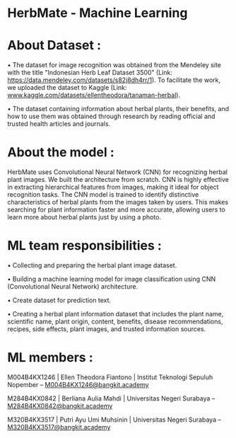 # HerbMate - Machine Learning

# About Dataset :
• The dataset for image recognition was obtained from the Mendeley site with the title "Indonesian Herb Leaf Dataset 3500" (Link: https://data.mendeley.com/datasets/s82j8dh4rr/1). To facilitate the work, we uploaded the dataset to Kaggle (Link: www.kaggle.com/datasets/ellentheodora/tanaman-herbal).

• The dataset containing information about herbal plants, their benefits, and how to use them was obtained through research by reading official and trusted health articles and journals.

# About the model :
HerbMate uses Convolutional Neural Network (CNN) for recognizing herbal plant images. We built the architecture from scratch. CNN is highly effective in extracting hierarchical features from images, making it ideal for object recognition tasks. The CNN model is trained to identify distinctive characteristics of herbal plants from the images taken by users. This makes searching for plant information faster and more accurate, allowing users to learn more about herbal plants just by using a photo.

# ML team responsibilities : 
• Collecting and preparing the herbal plant image dataset.

• Building a machine learning model for image classification using CNN (Convolutional Neural Network) architecture.

• Create dataset for prediction text.

• Creating a herbal plant information dataset that includes the plant name, scientific name, plant origin, content, benefits, disease recommendations, recipes, side effects, plant images, and trusted information sources.


# ML members :
M004B4KX1246 |  Ellen Theodora Fiantono | Institut Teknologi Sepuluh Nopember – M004B4KX1246@bangkit.academy

M284B4KX0842 |  Berliana Aulia Mahdi    | Universitas Negeri Surabaya         – M284B4KX0842@bangkit.academy

M320B4KX3517 |  Putri Ayu Umi Muhsinin  | Universitas Negeri Surabaya         – M320B4KX3517@bangkit.academy
